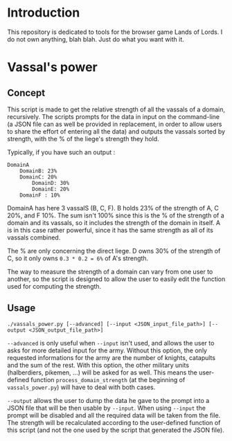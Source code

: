 # Introduction

This repository is dedicated to tools for the browser game Lands of Lords. I do not own anything, blah blah. Just do what you want with it.

# Vassal's power

## Concept

This script is made to get the relative strength of all the vassals of
a domain, recursively. The scripts prompts for the data in input on the
command-line (a JSON file can as well be provided in replacement, in
order to allow users to share the effort of entering all the data) and
outputs the vassals sorted by strength, with the % of the liege's
strength they hold.

Typically, if you have such an output :
```
DomainA
	DomainB: 23%
	DomainC: 20%
		DomainD: 30%
		DomainE: 20%
	DomainF : 10%
```

DomainA has here 3 vassalS (B, C, F). B holds 23% of the strength of A,
C 20%, and F 10%. The sum isn't 100% since this is the % of the
strength of a domain and its vassals, so it includes the strength of
the domain in itself. A is in this case rather powerful, since it has
the same strength as all of its vassals combined.

The % are only concerning the direct liege. D owns 30% of the strength
of C, so it only owns `0.3 * 0.2 = 6%` of A's strength.


The way to measure the strength of a domain can vary from one user to
another, so the script is designed to allow the user to easily edit the
function used for computing the strength.


## Usage

`./vassals_power.py [--advanced] [--input <JSON_input_file_path>]
 	[--output <JSON_output_file_path>]`

`--advanced` is only useful when `--input` isn't used, and allows the
user to asks for more detailed input for the army. Without this option,
the only requested informations for the army are the number of knights,
catapults and the sum of the rest. With this option, the other military
units (halberdiers, pikemen, ...) will be asked for as well. This means
the user-defined function `process_domain_strength` (at the beginning
of `vassals_power.py`) will have to deal with both cases.

`--output` allows the user to dump the data he gave to the prompt into
a JSON file that will be then usable by `--input`. When using `--input`
the prompt will be disabled and all the required data will be taken
from the file. The strength will be recalculated according to the
user-defined function of this script (and not the one used by the
script that generated the JSON file).
